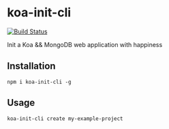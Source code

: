 # koa-init-cli
[![Build Status](https://travis-ci.org/DavidCai1993/koa-init-cli.svg?branch=master)](https://travis-ci.org/DavidCai1993/koa-init-cli)

Init a Koa && MongoDB web application with happiness

## Installation

```
npm i koa-init-cli -g
```

## Usage

```
koa-init-cli create my-example-project
```
